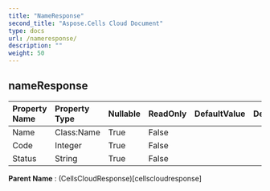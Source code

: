 ```yaml
---
title: "NameResponse"
second_title: "Aspose.Cells Cloud Document"
type: docs
url: /nameresponse/
description: ""
weight: 50
---
```


## **nameResponse**

 

| Property Name | Property Type | Nullable |  ReadOnly | DefaultValue | Description | 
| :- | :- | :- |:- |  :- | :- |
| Name | Class:Name | True |  False |  |  |  
| Code | Integer | True |  False |  |  |  
| Status | String | True |  False |  |  |  

**Parent Name** : (CellsCloudResponse)[cellscloudresponse]

